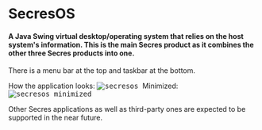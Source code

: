 # SecresOS
#### A Java Swing virtual desktop/operating system that relies on the host system's information. This is the main Secres product as it combines the other three Secres products into one.

There is a menu bar at the top and taskbar at the bottom.

How the application looks:
<kbd>
    ![secresos](https://user-images.githubusercontent.com/64337291/116481805-cadc4400-a838-11eb-90ca-1d39a194af99.png)
</kbd>
Minimized:
<kbd>
    ![secresos_minimized](https://user-images.githubusercontent.com/64337291/116488486-552ba480-a847-11eb-9e10-9329cf8c9b7b.png)
</kbd>

Other Secres applications as well as third-party ones are expected to be supported in the near future.
